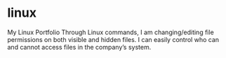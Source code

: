 # linux
My Linux Portfolio
Through Linux commands, I am changing/editing file permissions on both visible and hidden files. I can easily control who can and cannot access files in the company’s system. 
